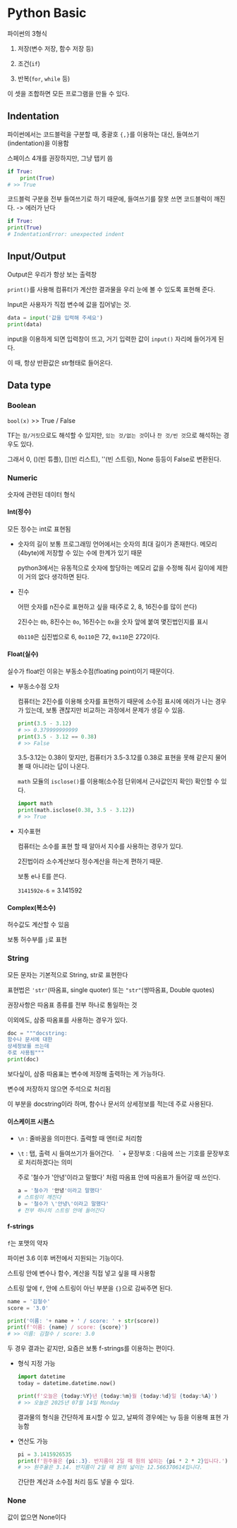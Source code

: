 # Python Basic

파이썬의 3형식

1. 저장(변수 저장, 함수 저장 등)

1. 조건(`if`)

1. 반복(`for`, `while` 등)

이 셋을 조합하면 모든 프로그램을 만들 수 있다.

## Indentation

파이썬에서는 코드블럭을 구분할 때, 중괄호 `{,}`를 이용하는 대신, 들여쓰기 (indentation)을 이용함

스페이스 4개를 권장하지만, 그냥 탭키 씀

```py
if True:
    print(True)
# >> True
```

코드블럭 구분을 전부 들여쓰기로 하기 때문에, 들여쓰기를 잘못 쓰면 코드블럭이 깨진다. -> 에러가 난다

```py
if True:
print(True)
# IndentationError: unexpected indent
```

## Input/Output

Output은 우리가 항상 보는 출력창

`print()`를 사용해 컴퓨터가 계산한 결과물을 우리 눈에 볼 수 있도록 표현해 준다.

Input은 사용자가 직접 변수에 값을 집어넣는 것.

```py
data = input('값을 입력해 주세요')
print(data)
```
input을 이용하게 되면 입력창이 뜨고, 거기 입력한 값이 `input()` 자리에 들어가게 된다.

이 때, 항상 반환값은 str형태로 들어온다.

## Data type

### Boolean

`bool(x)` >> True / False

TF는 `참/거짓`으로도 해석할 수 있지만, `있는 것/없는 것`이나 `찬 것/빈 것`으로 해석하는 경우도 있다.

그래서 0, ()(빈 튜플), [](빈 리스트), ''(빈 스트링), None 등등이 False로 변환된다.

### Numeric

숫자에 관련된 데이터 형식

#### Int(정수)

모든 정수는 int로 표현됨

- 숫자의 길이
    보통 프로그래밍 언어에서는 숫자의 최대 길이가 존재한다. 메모리(4byte)에 저장할 수 있는 수에 한계가 있기 때문

    python3에서는 유동적으로 숫자에 할당하는 메모리 값을 수정해 줘서 길이에 제한이 거의 없다 생각하면 된다.

- 진수

    어떤 숫자를 n진수로 표현하고 싶을 때(주로 2, 8, 16진수를 많이 쓴다)

    2진수는 `0b`, 8진수는 `0o`, 16진수는 `0x`을 숫자 앞에 붙여 몇진법인지를 표시

    `0b110`은 십진법으로 6, `0o110`은 72, `0x110`은 272이다.

#### Float(실수)

실수가 float인 이유는 부동소수점(floating point)이기 때문이다.

- 부동소수점 오차

    컴퓨터는 2진수를 이용해 숫자를 표현하기 때문에 소수점 표시에 에러가 나는 경우가 있는데, 보통 괜찮지만 비교하는 과정에서 문제가 생길 수 있음.

    ```py
    print(3.5 - 3.12)
    # >> 0.379999999999
    print(3.5 - 3.12 == 0.38)
    # >> False
    ```
    3.5-3.12는 0.38이 맞지만, 컴퓨터가 3.5-3.12를 0.38로 표현을 못해 같은지 물어볼 때 아니라는 답이 나온다.

    `math` 모듈의 `isclose()`를 이용해(소수점 단위에서 근사값인지 확인) 확인할 수 있다.
    ```py
    import math
    print(math.isclose(0.38, 3.5 - 3.12))
    # >> True
    ```

- 지수표현

    컴퓨터는 소수를 표현 할 때 알아서 지수를 사용하는 경우가 있다.

    2진법이라 소수계산보다 정수계산을 하는게 편하기 때문.

    보통 e나 E를 쓴다.

    `3141592e-6` = 3.141592

#### Complex(복소수)

허수값도 계산할 수 있음

보통 허수부를 `j`로 표현

### String

모든 문자는 기본적으로 String, str로 표현한다

표현법은 `'str'`(따옴표, single quoter) 또는 `"str"`(쌍따옴표, Double quotes)

권장사항은 따옴표 종류를 전부 하나로 통일하는 것

이외에도, 삼중 따옴표를 사용하는 경우가 있다.

```py
doc = """docstring: 
함수나 문서에 대한
상세정보를 쓰는데
주로 사용됨"""
print(doc)
```
보다싶이, 삼중 따옴표는 변수에 저장해 출력하는 게 가능하다.

변수에 저장하지 않으면 주석으로 처리됨

이 부분을 docstring이라 하며, 함수나 문서의 상세정보를 적는데 주로 사용된다.

#### 이스케이프 시퀀스

- `\n` : 줄바꿈을 의미한다. 출력할 때 엔터로 처리함
- `\t` : 탭, 출력 시 들여쓰기가 들어간다.
` `\` + 문장부호 : 다음에 쓰는 기호를 문장부호로 처리하겠다는 의미

    주로 '철수가 '안녕'이라고 말했다' 처럼 따옴표 안에 따옴표가 들어갈 때 쓰인다.
    ```py
    a = '철수가 '안녕'이라고 말했다'
    # 스트링이 깨진다
    b = '철수가 \'안녕\'이라고 말했다'
    # 전부 하나의 스트링 안에 들어간다
    ```

#### f-strings

`f`는 포맷의 약자

파이썬 3.6 이후 버전에서 지원되는 기능이다.

스트링 안에 변수나 함수, 계산을 직접 넣고 싶을 때 사용함

스트링 앞에 `f`, 안에 스트링이 아닌 부분을 `{}`으로 감싸주면 된다.

```py
name = '김철수'
score = '3.0'

print('이름: '+ name + ' / score: ' + str(score))
print(f'이름: {name} / score: {score}')
# >> 이름: 김철수 / score: 3.0
```
두 경우 결과는 같지만, 요즘은 보통 f-strings를 이용하는 편이다.

- 형식 지정 가능

    ```py
    import datetime
    today = datetime.datetime.now()

    print(f'오늘은 {today:%Y}년 {today:%m}월 {today:%d}일 {today:%A}')
    # >> 오늘은 2025년 07월 14일 Monday
    ```

    결과물의 형식을 간단하게 표시할 수 있고, 날짜의 경우에는 `%y` 등을 이용해 표현 가능함

- 연산도 가능

    ```py
    pi = 3.1415926535
    print(f'원주율은 {pi:.3}. 반지름이 2일 때 원의 넓이는 {pi * 2 * 2}입니다.')
    # >> 원주율은 3.14. 반지름이 2일 때 원의 넓이는 12.566370614입니다.
    ```

    간단한 계산과 소수점 처리 등도 넣을 수 있다.


### None

값이 없으면 None이다